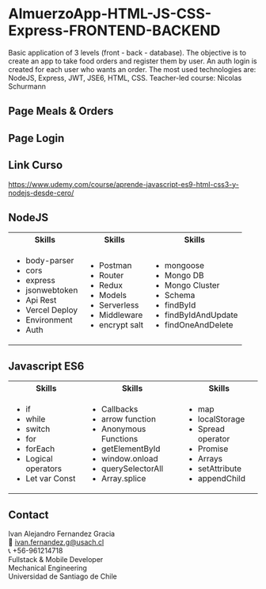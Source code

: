 # AlmuerzoApp-HTML-JS-CSS-Express-FRONTEND-BACKEND
Basic application of 3 levels (front - back - database). The objective is to create an app to take food orders and register them by user. An auth login is created for each user who wants an order. The most used technologies are: NodeJS, Express, JWT, JSE6, HTML, CSS.
Teacher-led course: Nicolas Schurmann

## Page Meals & Orders

## Page Login

## Link Curso
https://www.udemy.com/course/aprende-javascript-es9-html-css3-y-nodejs-desde-cero/ 

<!-- Tech -->
## NodeJS
<table>
  <tbody>
    <tr>
      <th align="center">Skills</th>
      <th align="center">Skills</th>      
      <th align="center">Skills</th>      
    </tr>
        <td>
        <ul>
          <li>body-parser</li>
          <li>cors</li>
          <li>express</li>
          <li>jsonwebtoken</li>
          <li>Api Rest</li>
          <li>Vercel Deploy</li>
          <li>Environment</li>
          <li>Auth</li>
        </ul>
      </td>    
        <td>
        <ul>
          <li>Postman</li>
          <li>Router</li>
          <li>Redux</li>
          <li>Models</li>
          <li>Serverless</li>
          <li>Middleware</li>
          <li>encrypt salt</li>
        </ul>
      </td>
        <td>
        <ul>
          <li>mongoose</li>
          <li>Mongo DB</li>
          <li>Mongo Cluster</li>
          <li>Schema</li>
          <li>findById</li>
          <li>findByIdAndUpdate</li>
          <li>findOneAndDelete</li>
        </ul>
      </td>
  </tbody>
</table>

## Javascript ES6
<table>
  <tbody>
    <tr>
      <th align="center">Skills</th>
      <th align="center">Skills</th>      
      <th align="center">Skills</th>      
    </tr>
        <td>
        <ul>
          <li>if</li>
          <li>while</li>
          <li>switch</li>
          <li>for</li>
          <li>forEach</li>
          <li>Logical operators</li>
          <li>Let var Const</li>
        </ul>
      </td>    
        <td>
        <ul>
          <li>Callbacks</li>
          <li>arrow function</li>
          <li>Anonymous Functions</li>
          <li>getElementById</li>
          <li>window.onload</li>
          <li>querySelectorAll</li>
          <li>Array.splice</li>
        </ul>
      </td>
        <td>
        <ul>
          <li>map</li>
          <li>localStorage</li>
          <li>Spread operator</li>
          <li>Promise</li>
          <li>Arrays</li>
          <li>setAttribute</li>
          <li>appendChild</li>
        </ul>
      </td>
  </tbody>
</table>


<!-- CONTACT -->
## Contact
Ivan Alejandro Fernandez Gracia  
:email: ivan.fernandez.g@usach.cl  
:telephone_receiver: +56-961214718  
Fullstack & Mobile Developer  
Mechanical Engineering  
Universidad de Santiago de Chile
